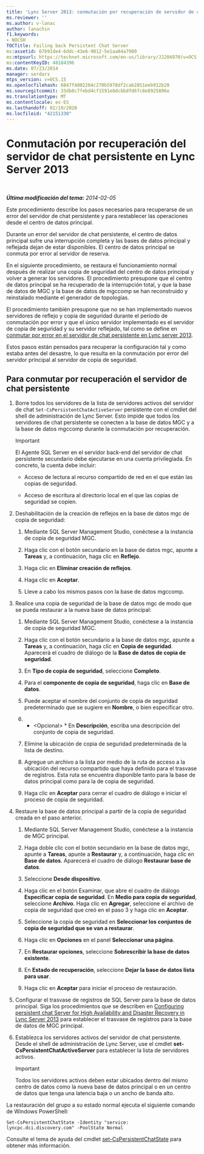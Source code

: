 ```yaml
---
title: 'Lync Server 2013: conmutación por recuperación de servidor de chat persistente'
ms.reviewer: ''
ms.author: v-lanac
author: lanachin
f1.keywords:
- NOCSH
TOCTitle: Failing back Persistent Chat Server
ms:assetid: 67b91de4-6ddc-43e6-9812-5e1aa84a7980
ms:mtpsurl: https://technet.microsoft.com/en-us/library/JJ204970(v=OCS.15)
ms:contentKeyID: 48184396
ms.date: 07/23/2014
manager: serdars
mtps_version: v=OCS.15
ms.openlocfilehash: 6847f4002204c270b5978df2cab2851eeb912b20
ms.sourcegitcommit: 33db8c7febd4cf1591e8dcbbdfd6fc8e8925896e
ms.translationtype: MT
ms.contentlocale: es-ES
ms.lasthandoff: 02/19/2020
ms.locfileid: "42151330"
---
```

<div data-xmlns="http://www.w3.org/1999/xhtml">

<div class="topic" data-xmlns="http://www.w3.org/1999/xhtml" data-msxsl="urn:schemas-microsoft-com:xslt" data-cs="http://msdn.microsoft.com/">

<div data-asp="https://msdn2.microsoft.com/asp">

# <a name="failing-back-persistent-chat-server-in-lync-server-2013"></a>Conmutación por recuperación del servidor de chat persistente en Lync Server 2013

</div>

<div id="mainSection">

<div id="mainBody">

<span> </span>

_**Última modificación del tema:** 2014-02-05_

Este procedimiento describe los pasos necesarios para recuperarse de un error del servidor de chat persistente y para restablecer las operaciones desde el centro de datos principal.

Durante un error del servidor de chat persistente, el centro de datos principal sufre una interrupción completa y las bases de datos principal y reflejada dejan de estar disponibles. El centro de datos principal se conmuta por error al servidor de reserva.

En el siguiente procedimiento, se restaura el funcionamiento normal después de realizar una copia de seguridad del centro de datos principal y volver a generar los servidores. El procedimiento presupone que el centro de datos principal se ha recuperado de la interrupción total, y que la base de datos de MGC y la base de datos de mgccomp se han reconstruido y reinstalado mediante el generador de topologías.

El procedimiento también presupone que no se han implementado nuevos servidores de reflejo y copia de seguridad durante el período de conmutación por error y que el único servidor implementado es el servidor de copia de seguridad y su servidor reflejado, tal como se define en [conmutar por error en el servidor de chat persistente en Lync server 2013](lync-server-2013-failing-over-persistent-chat-server.md).

Estos pasos están pensados para recuperar la configuración tal y como estaba antes del desastre, lo que resulta en la conmutación por error del servidor principal al servidor de copia de seguridad.

<div>

## <a name="to-fail-back-persistent-chat-server"></a>Para conmutar por recuperación el servidor de chat persistente

1.  Borre todos los servidores de la lista de servidores activos del servidor de chat `Set-CsPersistentChatActiveServer` persistente con el cmdlet del shell de administración de Lync Server. Esto impide que todos los servidores de chat persistente se conecten a la base de datos MGC y a la base de datos mgccomp durante la conmutación por recuperación.
    
    <div>
    

    > [!IMPORTANT]  
    > El Agente SQL Server en el servidor back-end del servidor de chat persistente secundario debe ejecutarse en una cuenta privilegiada. En concreto, la cuenta debe incluir: 
    > <UL>
    > <LI>
    > <P>Acceso de lectura al recurso compartido de red en el que están las copias de seguridad.</P>
    > <LI>
    > <P>Acceso de escritura al directorio local en el que las copias de seguridad se copien.</P></LI></UL>

    
    </div>

2.  Deshabilitación de la creación de reflejos en la base de datos mgc de copia de seguridad:
    
    1.  Mediante SQL Server Management Studio, conéctese a la instancia de copia de seguridad MGC.
    
    2.  Haga clic con el botón secundario en la base de datos mgc, apunte a **Tareas** y, a continuación, haga clic en **Reflejo**.
    
    3.  Haga clic en **Eliminar creación de reflejos**.
    
    4.  Haga clic en **Aceptar**.
    
    5.  Lleve a cabo los mismos pasos con la base de datos mgccomp.

3.  Realice una copia de seguridad de la base de datos mgc de modo que se pueda restaurar a la nueva base de datos principal:
    
    1.  Mediante SQL Server Management Studio, conéctese a la instancia de copia de seguridad MGC.
    
    2.  Haga clic con el botón secundario a la base de datos mgc, apunte a **Tareas** y, a continuación, haga clic en **Copia de seguridad**. Aparecerá el cuadro de diálogo de la **Base de datos de copia de seguridad**.
    
    3.  En **Tipo de copia de seguridad**, seleccione **Completo**.
    
    4.  Para el **componente de copia de seguridad**, haga clic en **Base de datos**.
    
    5.  Puede aceptar el nombre del conjunto de copia de seguridad predeterminado que se sugiere en **Nombre**, o bien especificar otro.
    
    6.  * \<Opcional\> * En **Descripción**, escriba una descripción del conjunto de copia de seguridad.
    
    7.  Elimine la ubicación de copia de seguridad predeterminada de la lista de destino.
    
    8.  Agregue un archivo a la lista por medio de la ruta de acceso a la ubicación del recurso compartido que haya definido para el trasvase de registros. Esta ruta se encuentra disponible tanto para la base de datos principal como para la de copia de seguridad.
    
    9.  Haga clic en **Aceptar** para cerrar el cuadro de diálogo e iniciar el proceso de copia de seguridad.

4.  Restaure la base de datos principal a partir de la copia de seguridad creada en el paso anterior.
    
    1.  Mediante SQL Server Management Studio, conéctese a la instancia de MGC principal.
    
    2.  Haga doble clic con el botón secundario en la base de datos mgc, apunte a **Tareas**, apunte a **Restaurar** y, a continuación, haga clic en **Base de datos**. Aparecerá el cuadro de diálogo **Restaurar base de datos**.
    
    3.  Seleccione **Desde dispositivo**.
    
    4.  Haga clic en el botón Examinar, que abre el cuadro de diálogo **Especificar copia de seguridad**. En **Medio para copia de seguridad**, seleccione **Archivo**. Haga clic en **Agregar**, seleccione el archivo de copia de seguridad que creó en el paso 3 y haga clic en **Aceptar**.
    
    5.  Seleccione la copia de seguridad en **Seleccionar los conjuntos de copia de seguridad que se van a restaurar**.
    
    6.  Haga clic en **Opciones** en el panel **Seleccionar una página**.
    
    7.  En **Restaurar opciones**, seleccione **Sobrescribir la base de datos existente**.
    
    8.  En **Estado de recuperación**, seleccione **Dejar la base de datos lista para usar**.
    
    9.  Haga clic en **Aceptar** para iniciar el proceso de restauración.

5.  Configurar el trasvase de registros de SQL Server para la base de datos principal. Siga los procedimientos que se describen en [Configuring persistent chat Server for High Availability and Disaster Recovery in Lync Server 2013](lync-server-2013-configuring-persistent-chat-server-for-high-availability-and-disaster-recovery.md) para establecer el trasvase de registros para la base de datos de MGC principal.

6.  Establezca los servidores activos del servidor de chat persistente. Desde el shell de administración de Lync Server, use el cmdlet **set-CsPersistentChatActiveServer** para establecer la lista de servidores activos.
    
    <div>
    

    > [!IMPORTANT]  
    > Todos los servidores activos deben estar ubicados dentro del mismo centro de datos como la nueva base de datos principal o en un centro de datos que tenga una latencia baja o un ancho de banda alto.

    
    </div>

La restauración del grupo a su estado normal ejecuta el siguiente comando de Windows PowerShell:

    Set-CsPersistentChatState -Identity "service: lyncpc.dci.discovery.com" -PoolState Normal

Consulte el tema de ayuda del cmdlet [set-CsPersistentChatState](https://docs.microsoft.com/powershell/module/skype/Set-CsPersistentChatState) para obtener más información.

</div>

</div>

<span> </span>

</div>

</div>

</div>

